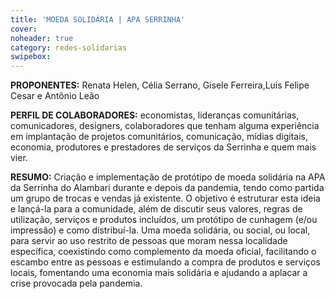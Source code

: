```yaml
---
title: 'MOEDA SOLIDÁRIA | APA SERRINHA'
cover: 
noheader: true
category: redes-solidarias
swipebox: 
---
```

  
**PROPONENTES:**
Renata Helen, Célia Serrano, Gisele Ferreira,Luis Felipe Cesar e Antônio Leão

**PERFIL DE COLABORADORES:** economistas, lideranças comunitárias, comunicadores, designers, colaboradores que tenham alguma experiência em implantação de projetos comunitários, comunicação, mídias digitais, economia, produtores e prestadores de serviços da Serrinha e quem mais vier.
  
**RESUMO:**
Criação e implementação de protótipo de moeda solidária na APA da Serrinha do Alambari durante e depois da pandemia, tendo como partida um grupo de trocas e vendas já existente. O objetivo é estruturar esta ideia e lançá-la para a comunidade, além de discutir seus valores, regras de utilização, serviços e produtos incluídos, um protótipo de cunhagem (e/ou impressão) e como distribuí-la. 
Uma moeda solidária, ou social, ou local, para servir ao uso restrito de pessoas que moram nessa localidade específica, coexistindo como complemento da moeda oficial, facilitando o escambo entre as pessoas e estimulando a compra de produtos e serviços locais, fomentando uma economia mais solidária e ajudando a aplacar a crise provocada pela pandemia.
